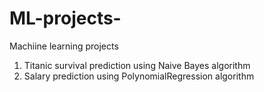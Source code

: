 # ML-projects-
Machiine learning projects

1. Titanic survival prediction using Naive Bayes algorithm
2. Salary prediction using PolynomialRegression algorithm
